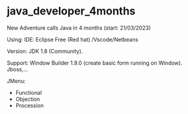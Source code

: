 # java_developer_4months
New Adventure calls Java in 4 months (start: 21/03/2023)

Using:
IDE: Eclipse Free (Red hat) /Vscode/Netbeans

Version: JDK 1.8 (Community).

Support: Window Builder 1.9.0 (create basic form running on Window). Jboss,...

JMenu: 
+ Functional
+ Objection
+ Procession
